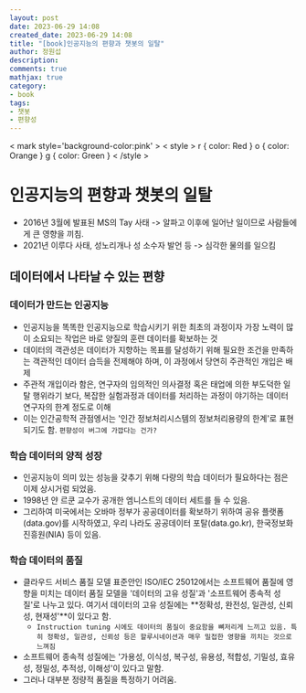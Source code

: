 ```yaml
---
layout: post
date: 2023-06-29 14:08
created_date: 2023-06-29 14:08
title: "[book]인공지능의 편향과 챗봇의 일탈"
author: 정원섭
description:
comments: true
mathjax: true
category:
- book
tags:
- 챗봇
- 편향성
---
```


< mark style='background-color:pink' >
< style >
r { color: Red }
o { color: Orange }
g { color: Green }
< /style >

<!--more-->

# 인공지능의 편향과 챗봇의 일탈
- 2016년 3월에 발표된 MS의 Tay 사태 -> 알파고 이후에 일어난 일이므로 사람들에게 큰 영향을 끼침.
- 2021년 이루다 사태, 성노리개나 성 소수자 발언 등 -> 심각한 물의를 일으킴

## 데이터에서 나타날 수 있는 편향
### 데이터가 만드는 인공지능
- 인공지능을 똑똑한 인공지능으로 학습시키기 위한 최초의 과정이자 가장 노력이 많이 소요되는 작업은 바로 양질의 훈련 데이터를 확보하는 것
- 데이터의 객관성은 데이터가 지향하는 목표를 달성하기 위해 필요한 조건을 만족하는 객관적인 데이터 습득을 전제해야 하며, 이 과정에서 당연히 <r>주관적인 개입은 배제</r>
- 주관적 개입이라 함은, 연구자의 임의적인 의사결정 혹은 태업에 의한 부도덕한 일탈 행위라기 보다, 복잡한 <r>실험과정과 데이터를 처리하는 과정</r>이 야기하는 데이터 연구자의 한계 정도로 이해
- 이는 인간공학적 관점엥서는 '인간 정보처리시스템의 정보처리용량의 한계'로 표현되기도 함.
`편향성이 버그에 가깝다는 건가?`

### 학습 데이터의 양적 성장
- 인공지능이 의미 있는 성능을 갖추기 위해 다량의 학습 데이터가 필요하다는 점은 이제 상시거럼 되었음.
- 1998년 얀 르쿤 교수가 공개한 엠니스트의 데이터 세트를 들 수 있음.
- 그리하여 미국에서는 오바마 정부가 공공데이터를 확보하기 위하여 공유 플랫폼(data.gov)를 시작하였고, 우리 나라도 공공데이터 포탈(data.go.kr), 한국정보화진흥원(NIA) 등이 있음.

### 학습 데이터의 품질
- 클라우드 서비스 품질 모델 표준안인 ISO/IEC 25012에서는 소프트웨어 품질에 영향을 미치는 데이터 품질 모델을 '데이터의 고유 성질'과 '소프트웨어 종속적 성질'로 나누고 있다. 여기서 데이터의 고유 성질에는 **정확성, 완전성, 일관성, 신뢰성, 현재성'**이 있다고 함.
  - `Instruction tuning 시에도 데이터의 품질이 중요함을 뼈저리게 느끼고 있음. 특히 정확성, 일관성, 신뢰성 등은 할루시네이션과 매우 밀접한 영향을 끼치는 것으로 느껴짐`
- 소프트웨어 종속적 성질에는 '가용성, 이식성, 복구성, 유용성, 적합성, 기밀성, 효유성, 정밀성, 추적성, 이해성'이 있다고 말함. 
- 그러나 대부분 정량적 품질을 특정하기 어려움.
